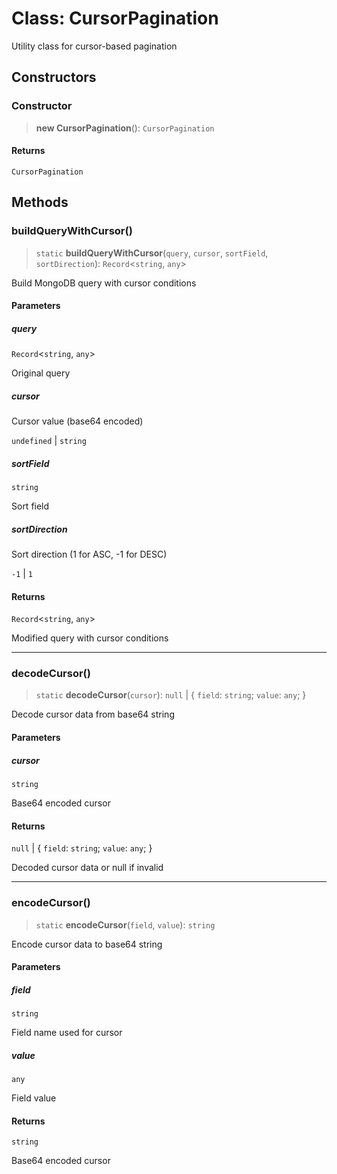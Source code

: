 # Class: CursorPagination

Utility class for cursor-based pagination

## Constructors

<a id="constructor"></a>

### Constructor

> **new CursorPagination**(): `CursorPagination`

#### Returns

`CursorPagination`

## Methods

<a id="buildquerywithcursor"></a>

### buildQueryWithCursor()

> `static` **buildQueryWithCursor**(`query`, `cursor`, `sortField`, `sortDirection`): `Record`\<`string`, `any`\>

Build MongoDB query with cursor conditions

#### Parameters

##### query

`Record`\<`string`, `any`\>

Original query

##### cursor

Cursor value (base64 encoded)

`undefined` | `string`

##### sortField

`string`

Sort field

##### sortDirection

Sort direction (1 for ASC, -1 for DESC)

`-1` | `1`

#### Returns

`Record`\<`string`, `any`\>

Modified query with cursor conditions

---

<a id="decodecursor"></a>

### decodeCursor()

> `static` **decodeCursor**(`cursor`): `null` \| \{ `field`: `string`; `value`: `any`; \}

Decode cursor data from base64 string

#### Parameters

##### cursor

`string`

Base64 encoded cursor

#### Returns

`null` \| \{ `field`: `string`; `value`: `any`; \}

Decoded cursor data or null if invalid

---

<a id="encodecursor"></a>

### encodeCursor()

> `static` **encodeCursor**(`field`, `value`): `string`

Encode cursor data to base64 string

#### Parameters

##### field

`string`

Field name used for cursor

##### value

`any`

Field value

#### Returns

`string`

Base64 encoded cursor

